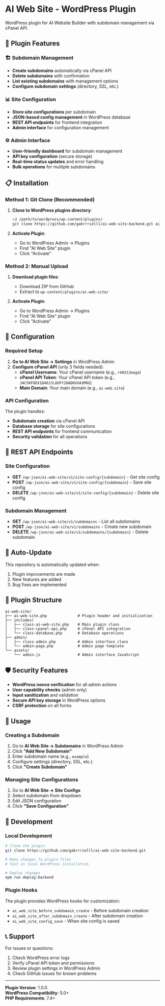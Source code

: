 # AI Web Site - WordPress Plugin

WordPress plugin for AI Website Builder with subdomain management via cPanel API.

## 🔌 Plugin Features

### 🏗️ Subdomain Management
- **Create subdomains** automatically via cPanel API
- **Delete subdomains** with confirmation
- **List existing subdomains** with management options
- **Configure subdomain settings** (directory, SSL, etc.)

### 📊 Site Configuration
- **Store site configurations** per subdomain
- **JSON-based config management** in WordPress database
- **REST API endpoints** for frontend integration
- **Admin interface** for configuration management

### ⚙️ Admin Interface
- **User-friendly dashboard** for subdomain management
- **API key configuration** (secure storage)
- **Real-time status updates** and error handling
- **Bulk operations** for multiple subdomains

## 📋 Installation

### Method 1: Git Clone (Recommended)

1. **Clone to WordPress plugins directory**:
   ```bash
   cd /path/to/wordpress/wp-content/plugins/
   git clone https://github.com/gabrrrielll/ai-web-site-backend.git ai-web-site
   ```

2. **Activate Plugin**:
   - Go to WordPress Admin → Plugins
   - Find "AI Web Site" plugin
   - Click "Activate"

### Method 2: Manual Upload

1. **Download plugin files**:
   - Download ZIP from GitHub
   - Extract to `wp-content/plugins/ai-web-site/`

2. **Activate Plugin**:
   - Go to WordPress Admin → Plugins
   - Find "AI Web Site" plugin
   - Click "Activate"

## 🔧 Configuration

### Required Setup

1. **Go to AI Web Site → Settings** in WordPress Admin
2. **Configure cPanel API** (only 3 fields needed):
   - **cPanel Username**: Your cPanel username (e.g., `r48312maga`)
   - **cPanel API Token**: Your cPanel API token (e.g., `JACSKFOEX1D40JJL8UFY28ADKUXA3M9G`)
   - **Main Domain**: Your main domain (e.g., `ai-web.site`)

### API Configuration

The plugin handles:
- **Subdomain creation** via cPanel API
- **Database storage** for site configurations
- **REST API endpoints** for frontend communication
- **Security validation** for all operations

## 📡 REST API Endpoints

### Site Configuration
- **GET** `/wp-json/ai-web-site/v1/site-config/{subdomain}` - Get site config
- **POST** `/wp-json/ai-web-site/v1/site-config/{subdomain}` - Save site config
- **DELETE** `/wp-json/ai-web-site/v1/site-config/{subdomain}` - Delete site config

### Subdomain Management
- **GET** `/wp-json/ai-web-site/v1/subdomains` - List all subdomains
- **POST** `/wp-json/ai-web-site/v1/subdomains` - Create new subdomain
- **DELETE** `/wp-json/ai-web-site/v1/subdomains/{subdomain}` - Delete subdomain

## 🔄 Auto-Update

This repository is automatically updated when:
1. Plugin improvements are made
2. New features are added
3. Bug fixes are implemented

## 📝 Plugin Structure

```
ai-web-site/
├── ai-web-site.php              # Plugin header and initialization
├── includes/
│   ├── class-ai-web-site.php    # Main plugin class
│   ├── class-cpanel-api.php     # cPanel API integration
│   └── class-database.php       # Database operations
├── admin/
│   ├── class-admin.php          # Admin interface class
│   └── admin-page.php           # Admin page template
└── assets/
    └── admin.js                 # Admin interface JavaScript
```

## 🛡️ Security Features

- **WordPress nonce verification** for all admin actions
- **User capability checks** (admin only)
- **Input sanitization** and validation
- **Secure API key storage** in WordPress options
- **CSRF protection** on all forms

## 🚀 Usage

### Creating a Subdomain

1. Go to **AI Web Site → Subdomains** in WordPress Admin
2. Click **"Add New Subdomain"**
3. Enter subdomain name (e.g., `example`)
4. Configure settings (directory, SSL, etc.)
5. Click **"Create Subdomain"**

### Managing Site Configurations

1. Go to **AI Web Site → Site Configs**
2. Select subdomain from dropdown
3. Edit JSON configuration
4. Click **"Save Configuration"**

## 🔧 Development

### Local Development

```bash
# Clone the plugin
git clone https://github.com/gabrrrielll/ai-web-site-backend.git

# Make changes to plugin files
# Test in local WordPress installation

# Deploy changes
npm run deploy:backend
```

### Plugin Hooks

The plugin provides WordPress hooks for customization:
- `ai_web_site_before_subdomain_create` - Before subdomain creation
- `ai_web_site_after_subdomain_create` - After subdomain creation
- `ai_web_site_config_save` - When site config is saved

## 📞 Support

For issues or questions:
1. Check WordPress error logs
2. Verify cPanel API token and permissions
3. Review plugin settings in WordPress Admin
4. Check GitHub issues for known problems

---

**Plugin Version**: 1.0.0  
**WordPress Compatibility**: 5.0+  
**PHP Requirements**: 7.4+
